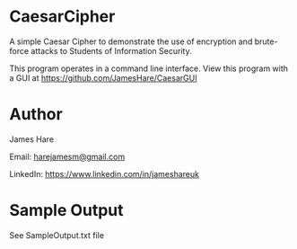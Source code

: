 # CaesarCipher
A simple Caesar Cipher to demonstrate the use of encryption and brute-force attacks to Students of Information Security.

This program operates in a command line interface. View this program with a GUI at https://github.com/JamesHare/CaesarGUI


# Author
James Hare

Email: harejamesm@gmail.com

LinkedIn: https://www.linkedin.com/in/jameshareuk


# Sample Output
See SampleOutput.txt file
